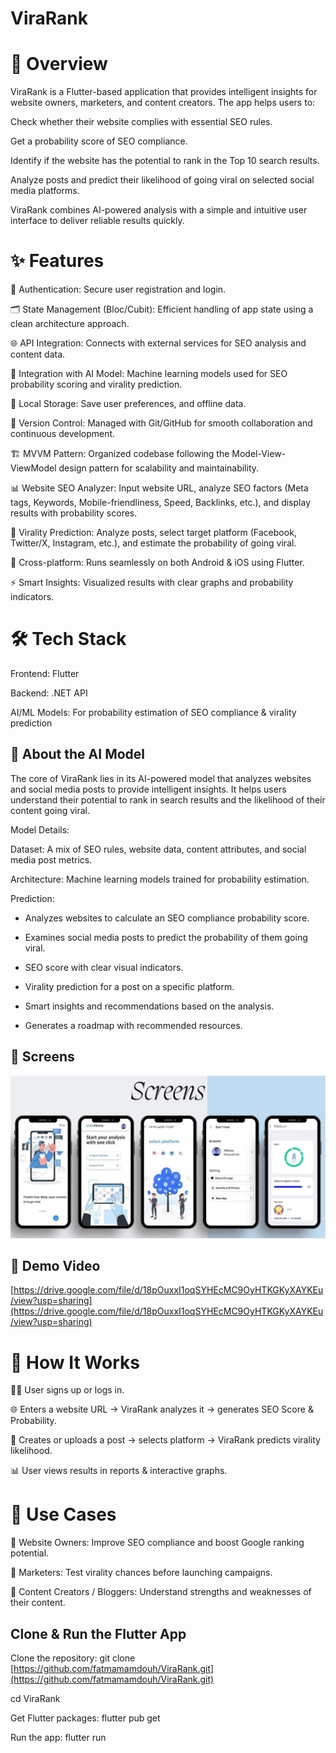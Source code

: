 # ViraRank
# 📌 Overview

ViraRank is a Flutter-based application that provides intelligent insights for website owners, marketers, and content creators. The app helps users to:

Check whether their website complies with essential SEO rules.

Get a probability score of SEO compliance.

Identify if the website has the potential to rank in the Top 10 search results.

Analyze posts and predict their likelihood of going viral on selected social media platforms.

ViraRank combines AI-powered analysis with a simple and intuitive user interface to deliver reliable results quickly.

# ✨ Features

🔑 Authentication: Secure user registration and login.

🗂️ State Management (Bloc/Cubit): Efficient handling of app state using a clean architecture approach.

🌐 API Integration: Connects with external services for SEO analysis and content data.

🤖 Integration with AI Model: Machine learning models used for SEO probability scoring and virality prediction.

💾 Local Storage: Save user preferences, and offline data.

🔄 Version Control: Managed with Git/GitHub for smooth collaboration and continuous development.

🏗️ MVVM Pattern: Organized codebase following the Model-View-ViewModel design pattern for scalability and maintainability.

📊 Website SEO Analyzer: Input website URL, analyze SEO factors (Meta tags, Keywords, Mobile-friendliness, Speed, Backlinks, etc.), and display results with probability scores.

📢 Virality Prediction: Analyze posts, select target platform (Facebook, Twitter/X, Instagram, etc.), and estimate the probability of going viral.

📱 Cross-platform: Runs seamlessly on both Android & iOS using Flutter.

⚡ Smart Insights: Visualized results with clear graphs and probability indicators.

# 🛠️ Tech Stack

Frontend: Flutter

Backend: .NET API

AI/ML Models: For probability estimation of SEO compliance & virality prediction

## 🧠 About the AI Model

The core of ViraRank lies in its AI-powered model that analyzes websites and social media posts to provide intelligent insights. It helps users understand their potential to rank in search results and the likelihood of their content going viral.

Model Details:

Dataset: A mix of SEO rules, website data, content attributes, and social media post metrics.

Architecture: Machine learning models trained for probability estimation.

Prediction:

- Analyzes websites to calculate an SEO compliance probability score.

- Examines social media posts to predict the probability of them going viral.

- SEO score with clear visual indicators.

- Virality prediction for a post on a specific platform.

- Smart insights and recommendations based on the analysis.

- Generates a roadmap with recommended resources.

## 📸 Screens

![CVision Demo](./assets/images/viraRankScreens.JPG)

## 🎥 Demo Video

[https://drive.google.com/file/d/18pOuxxI1oqSYHEcMC9OyHTKGKyXAYKEu/view?usp=sharing](https://drive.google.com/file/d/18pOuxxI1oqSYHEcMC9OyHTKGKyXAYKEu/view?usp=sharing)

# 🚀 How It Works

🧑‍💻 User signs up or logs in.

🌐 Enters a website URL → ViraRank analyzes it → generates SEO Score & Probability.

📝 Creates or uploads a post → selects platform → ViraRank predicts virality likelihood.

📊 User views results in reports & interactive graphs.

# 🎯 Use Cases

🔎 Website Owners: Improve SEO compliance and boost Google ranking potential.

📢 Marketers: Test virality chances before launching campaigns.

📝 Content Creators / Bloggers: Understand strengths and weaknesses of their content.

## Clone & Run the Flutter App
Clone the repository:
git clone [https://github.com/fatmamamdouh/ViraRank.git](https://github.com/fatmamamdouh/ViraRank.git)

cd ViraRank

Get Flutter packages:
flutter pub get

Run the app:
flutter run
